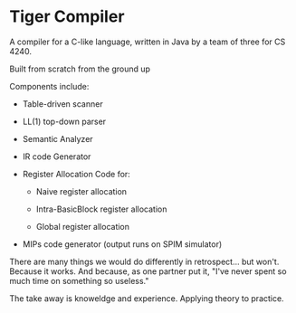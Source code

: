 # Tiger Compiler

A compiler for a C-like language, written in Java by a team of three for CS 4240.

Built from scratch from the ground up

Components include:

* Table-driven scanner

* LL(1) top-down parser

* Semantic Analyzer

* IR code Generator

* Register Allocation Code for:

  * Naive register allocation

  * Intra-BasicBlock register allocation

  * Global register allocation

* MIPs code generator (output runs on SPIM simulator)

There are many things we would do differently in retrospect... but won't. Because it works. And because, as one partner put it, "I've never spent so much time on something so useless." 

The take away is knoweldge and experience. Applying theory to practice.
